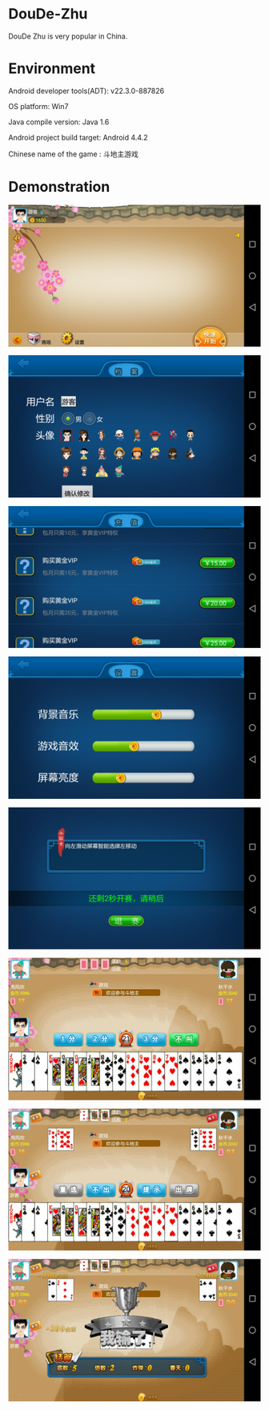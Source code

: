 # DouDe-Zhu
DouDe Zhu is very popular in China. 

# Environment

Android developer tools(ADT): v22.3.0-887826

OS platform: Win7

Java compile version: Java 1.6

Android project build target: Android 4.4.2 

Chinese name of the game : 斗地主游戏

# Demonstration

![server started](screenshots/a.png)

![server started](screenshots/b.png)

![server started](screenshots/c.png)

![server started](screenshots/d.png)

![server started](screenshots/e.png)

![server started](screenshots/f.png)

![server started](screenshots/g.png)

![server started](screenshots/h.png)
